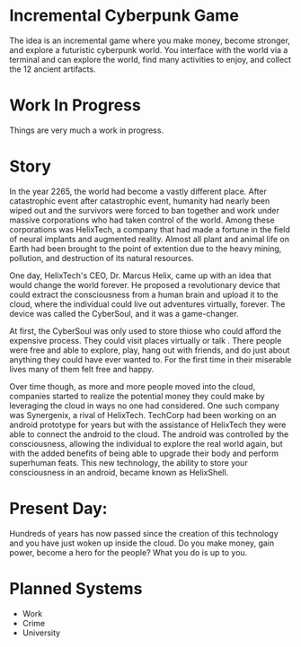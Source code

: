 # Incremental Cyberpunk Game

The idea is an incremental game where you make money, become stronger, and explore a futuristic cyberpunk world. You interface with the world via a terminal and can explore the world, find many activities to enjoy, and collect the 12 ancient artifacts.

# Work In Progress

Things are very much a work in progress.

# Story

In the year 2265, the world had become a vastly different place. After catastrophic event after catastrophic event, humanity had nearly been wiped out and the survivors were forced to ban together and work under massive corporations who had taken control of the world. Among these corporations was HelixTech, a company that had made a fortune in the field of neural implants and augmented reality. Almost all plant and animal life on Earth had been brought to the point of extention due to the heavy mining, pollution, and destruction of its natural resources.

One day, HelixTech's CEO, Dr. Marcus Helix, came up with an idea that would change the world forever. He proposed a revolutionary device that could extract the consciousness from a human brain and upload it to the cloud, where the individual could live out adventures virtually, forever. The device was called the CyberSoul, and it was a game-changer.

At first, the CyberSoul was only used to store thiose who could afford the expensive process. They could visit places virtually or talk . There people were free and able to explore, play, hang out with friends, and do just about anything they could have ever wanted to. For the first time in their miserable lives many of them felt free and happy.

Over time though, as more and more people moved into the cloud, companies started to realize the potential money they could make by leveraging the cloud in ways no one had considered. One such company was Synergenix, a rival of HelixTech. TechCorp had been working on an android prototype for years but with the assistance of HelixTech they were able to connect the android to the cloud. The android was controlled by the consciousness, allowing the individual to explore the real world again, but with the added benefits of being able to upgrade their body and perform superhuman feats. This new technology, the ability to store your consciousness in an android, became known as HelixShell.

# Present Day:

Hundreds of years has now passed since the creation of this technology and you have just woken up inside the cloud. Do you make money, gain power, become a hero for the people? What you do is up to you.

# Planned Systems

- Work
- Crime
- University
